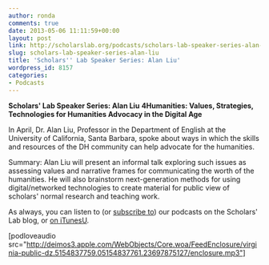 ```yaml
---
author: ronda
comments: true
date: 2013-05-06 11:11:59+00:00
layout: post
link: http://scholarslab.org/podcasts/scholars-lab-speaker-series-alan-liu/
slug: scholars-lab-speaker-series-alan-liu
title: 'Scholars'' Lab Speaker Series: Alan Liu'
wordpress_id: 8157
categories:
- Podcasts
---
```


**Scholars' Lab Speaker Series: Alan Liu**
**4Humanities: Values, Strategies, Technologies for Humanities Advocacy in the Digital Age**

In April, Dr. Alan Liu, Professor in the Department of English at the University of California, Santa Barbara, spoke about ways in which the skills and resources of the DH community can help advocate for the humanities.



Summary:
Alan Liu will present an informal talk exploring such issues as assessing values and narrative frames for communicating the worth of the humanities. He will also brainstorm next-generation methods for using digital/networked technologies to create material for public view of scholars' normal research and teaching work.


As always, you can listen to (or [subscribe to](http://www.scholarslab.org/category/podcasts/)) our podcasts on the Scholars' Lab blog, or [on iTunesU](http://itunes.apple.com/us/itunes-u/scholars-lab-speaker-series/id401906619).

[podloveaudio src="http://deimos3.apple.com/WebObjects/Core.woa/FeedEnclosure/virginia-public-dz.5154837759.05154837761.23697875127/enclosure.mp3"]
